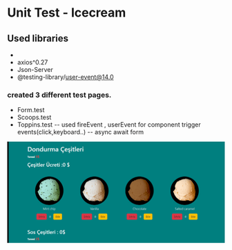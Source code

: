 # Unit Test - Icecream

## Used libraries

-
- axios^0.27
- Json-Server
- @testing-library/user-event@14.0

### created 3 different test pages.

- Form.test
- Scoops.test
- Toppins.test
-- used fireEvent , userEvent for component trigger events(click,keyboard..)
-- async await form

![](./src/assets/Animation.gif)


